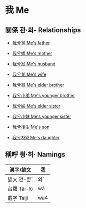 # 我 Me

## 關係 관·희- Relationships

- [我兮爸 Me's father](member2.md)

- [我兮媽 Me's mother](member3.md)

- [我兮翁 Me's husband](member17.md)

- [我兮某 Me's wife](member18.md)

- [我兮哥 Me's elder brother](member4.md)

- [我兮小弟 Me's younger brother](member6.md)

- [我兮姊 Me's elder sister](member5.md)

- [我兮小妹 Me's younger sister](member7.md)

- [我兮後生 Me's son](member19.md)

- [我兮자와 Me's daughter](member20.md)



## 稱呼 칑·허· Namings

漢字/諺文 | 我
--- | ---
諺文 깐-뿐ˆ | 와ˊ
台羅 Tâi-lô | wá
戴字 Taiji | wa4


